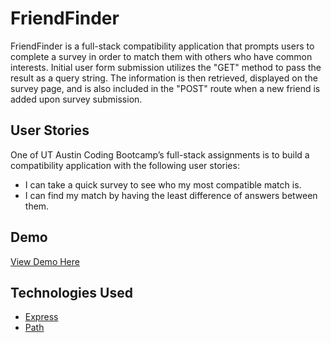 # FriendFinder
FriendFinder is a full-stack compatibility application that prompts users to complete a survey in
order to match them with others who have common interests. Initial user form submission utilizes the "GET" method to pass the result as a query string. The information is then retrieved, displayed on the survey page, and is also included in the "POST" route when a new friend is added upon survey submission.

## User Stories
One of UT Austin Coding Bootcamp’s full-stack assignments is to build a compatibility application with the following user stories:
* I can take a quick survey to see who my most compatible match is.
* I can find my match by having the least difference of answers between them.

## Demo
[View Demo Here](https://friendfinder-ett.herokuapp.com/)

## Technologies Used
* [Express](https://www.npmjs.com/package/express)
* [Path](https://www.npmjs.com/package/path)